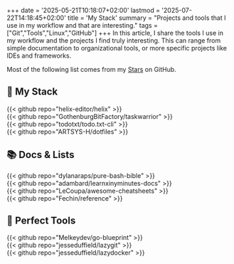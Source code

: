 +++
date = '2025-05-21T10:18:07+02:00'
lastmod = '2025-07-22T14:18:45+02:00'
title = 'My Stack'
summary = "Projects and tools that I use in my workflow and that are interesting."
tags = ["Git","Tools","Linux","GitHub"]
+++
In this article, I share the tools I use in my workflow and the projects I find truly interesting.
This can range from simple documentation to organizational tools, or more specific projects like IDEs and frameworks.

Most of the following list comes from my [Stars](https://github.com/ARTSYS-H?tab=stars) on GitHub.

## :rocket: My Stack

{{< github repo="helix-editor/helix" >}}
</br>
{{< github repo="GothenburgBitFactory/taskwarrior" >}}
</br>
{{< github repo="todotxt/todo.txt-cli" >}}
</br>
{{< github repo="ARTSYS-H/dotfiles" >}}

## :books: Docs & Lists

{{< github repo="dylanaraps/pure-bash-bible" >}}
</br>
{{< github repo="adambard/learnxinyminutes-docs" >}}
</br>
{{< github repo="LeCoupa/awesome-cheatsheets" >}}
</br>
{{< github repo="Fechin/reference" >}}

## :toolbox: Perfect Tools

{{< github repo="Melkeydev/go-blueprint" >}}
</br>
{{< github repo="jesseduffield/lazygit" >}}
</br>
{{< github repo="jesseduffield/lazydocker" >}}

